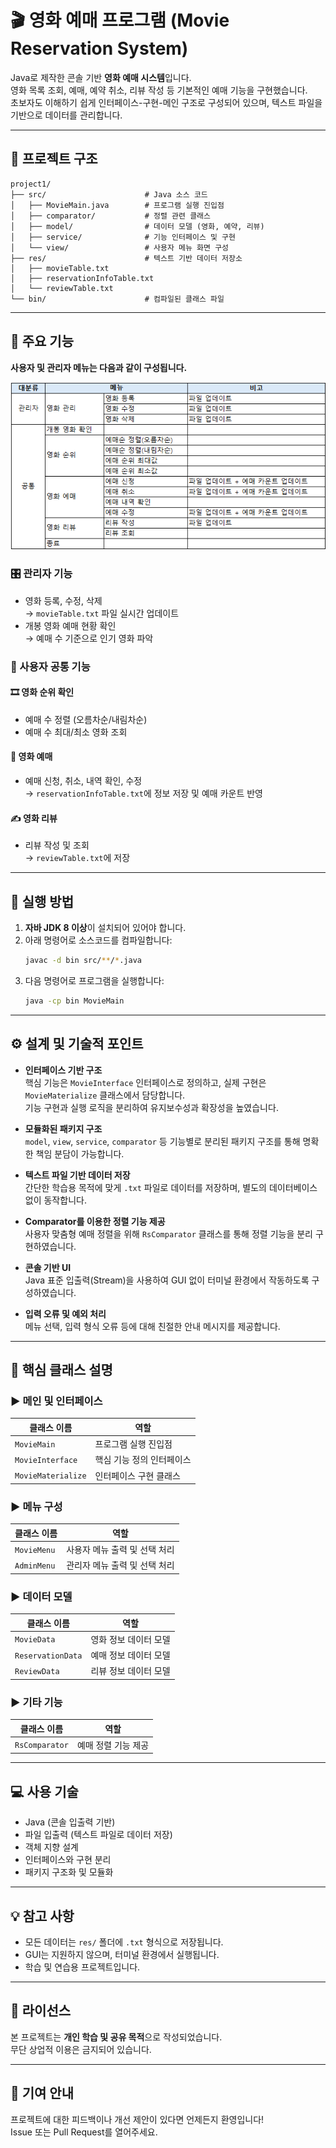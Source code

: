 # 🎬 영화 예매 프로그램 (Movie Reservation System)

Java로 제작한 콘솔 기반 **영화 예매 시스템**입니다.  
영화 목록 조회, 예매, 예약 취소, 리뷰 작성 등 기본적인 예매 기능을 구현했습니다.  
초보자도 이해하기 쉽게 인터페이스-구현-메인 구조로 구성되어 있으며, 텍스트 파일을 기반으로 데이터를 관리합니다.

---

## 📁 프로젝트 구조

```
project1/
├── src/                      # Java 소스 코드
│   ├── MovieMain.java        # 프로그램 실행 진입점
│   ├── comparator/           # 정렬 관련 클래스
│   ├── model/                # 데이터 모델 (영화, 예약, 리뷰)
│   ├── service/              # 기능 인터페이스 및 구현
│   └── view/                 # 사용자 메뉴 화면 구성
├── res/                      # 텍스트 기반 데이터 저장소
│   ├── movieTable.txt
│   ├── reservationInfoTable.txt
│   └── reviewTable.txt
└── bin/                      # 컴파일된 클래스 파일
```

---

## 🧩 주요 기능

**사용자 및 관리자 메뉴는 다음과 같이 구성됩니다.**

![기능 구성표](./image.png)

### 🎛️ 관리자 기능
- 영화 등록, 수정, 삭제  
  → `movieTable.txt` 파일 실시간 업데이트  
- 개봉 영화 예매 현황 확인  
  → 예매 수 기준으로 인기 영화 파악

### 🙋 사용자 공통 기능

#### 🎞️ 영화 순위 확인
- 예매 수 정렬 (오름차순/내림차순)
- 예매 수 최대/최소 영화 조회

#### 📝 영화 예매
- 예매 신청, 취소, 내역 확인, 수정  
  → `reservationInfoTable.txt`에 정보 저장 및 예매 카운트 반영

#### ✍️ 영화 리뷰
- 리뷰 작성 및 조회  
  → `reviewTable.txt`에 저장

---

## 🚀 실행 방법

1. **자바 JDK 8 이상**이 설치되어 있어야 합니다.
2. 아래 명령어로 소스코드를 컴파일합니다:
   ```bash
   javac -d bin src/**/*.java
   ```
3. 다음 명령어로 프로그램을 실행합니다:
   ```bash
   java -cp bin MovieMain
   ```

---

## ⚙️ 설계 및 기술적 포인트

- **인터페이스 기반 구조**  
  핵심 기능은 `MovieInterface` 인터페이스로 정의하고, 실제 구현은 `MovieMaterialize` 클래스에서 담당합니다.  
  기능 구현과 실행 로직을 분리하여 유지보수성과 확장성을 높였습니다.

- **모듈화된 패키지 구조**  
  `model`, `view`, `service`, `comparator` 등 기능별로 분리된 패키지 구조를 통해 명확한 책임 분담이 가능합니다.

- **텍스트 파일 기반 데이터 저장**  
  간단한 학습용 목적에 맞게 `.txt` 파일로 데이터를 저장하며, 별도의 데이터베이스 없이 동작합니다.

- **Comparator를 이용한 정렬 기능 제공**  
  사용자 맞춤형 예매 정렬을 위해 `RsComparator` 클래스를 통해 정렬 기능을 분리 구현하였습니다.

- **콘솔 기반 UI**  
  Java 표준 입출력(Stream)을 사용하여 GUI 없이 터미널 환경에서 작동하도록 구성하였습니다.

- **입력 오류 및 예외 처리**  
  메뉴 선택, 입력 형식 오류 등에 대해 친절한 안내 메시지를 제공합니다.

---

## 🔧 핵심 클래스 설명

### ▶ 메인 및 인터페이스

| 클래스 이름        | 역할                           |
|--------------------|----------------------------------|
| `MovieMain`        | 프로그램 실행 진입점             |
| `MovieInterface`   | 핵심 기능 정의 인터페이스        |
| `MovieMaterialize` | 인터페이스 구현 클래스           |

### ▶ 메뉴 구성

| 클래스 이름    | 역할                 |
|----------------|----------------------|
| `MovieMenu`    | 사용자 메뉴 출력 및 선택 처리 |
| `AdminMenu`    | 관리자 메뉴 출력 및 선택 처리 |

### ▶ 데이터 모델

| 클래스 이름         | 역할                 |
|---------------------|----------------------|
| `MovieData`         | 영화 정보 데이터 모델 |
| `ReservationData`   | 예매 정보 데이터 모델 |
| `ReviewData`        | 리뷰 정보 데이터 모델 |

### ▶ 기타 기능

| 클래스 이름   | 역할               |
|----------------|--------------------|
| `RsComparator` | 예매 정렬 기능 제공 |

---

## 💻 사용 기술

- Java (콘솔 입출력 기반)  
- 파일 입출력 (텍스트 파일로 데이터 저장)  
- 객체 지향 설계  
- 인터페이스와 구현 분리  
- 패키지 구조화 및 모듈화

---

## 💡 참고 사항

- 모든 데이터는 `res/` 폴더에 `.txt` 형식으로 저장됩니다.  
- GUI는 지원하지 않으며, 터미널 환경에서 실행됩니다.  
- 학습 및 연습용 프로젝트입니다.

---

## 📄 라이선스

본 프로젝트는 **개인 학습 및 공유 목적**으로 작성되었습니다.  
무단 상업적 이용은 금지되어 있습니다.

---

## 🙋 기여 안내

프로젝트에 대한 피드백이나 개선 제안이 있다면 언제든지 환영입니다!  
Issue 또는 Pull Request를 열어주세요.
